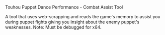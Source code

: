 Touhou Puppet Dance Performance - Combat Assist Tool

A tool that uses web-scrapping and reads the game's memory to assist you during puppet fights giving you insight about the enemy puppet's weaknesses.
Note: Must be debugged for x64.
